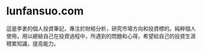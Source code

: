 # lunfansuo.com

這是李袤的個人投資筆記，專注於財經分析，研究市場方向和投資標的。純粹個人使用，用以總結自己在投資過程中，所遇到的問題和心得，希望給自己的投資生涯積累知識，提高能力。

